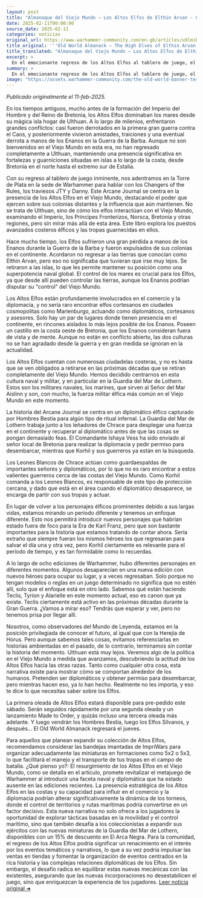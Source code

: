 ```yaml
---
layout: post
title: "Almanaque del Viejo Mundo – Los Altos Elfos de Elthin Arvan - Comunidad Warhammer"
date: 2025-02-11T00:00:00
source_date: 2025-02-11
categories: noticias
original_url: https://www.warhammer-community.com/en-gb/articles/u9lmibri/old-world-almanack-the-high-elves-of-elthin-arvan/
title_original: '''Old World Almanack – The High Elves of Elthin Arvan - Warhammer Community'''
title_translated: "Almanaque del Viejo Mundo – Los Altos Elfos de Elthin Arvan - Comunidad Warhammer"
excerpt: >
  En el emocionante regreso de los Altos Elfos al tablero de juego, el nuevo Arcane Journal explora su poderosa presencia en el Viejo Mundo. Aunque su hogar ancestral es la mágica isla de Ulthuan, estos majestuosos elfos mantienen una influencia significativa desde sus fortalezas costeras, extendiéndose desde Bretonnia hasta Estalia. Con un enfoque en su cultura naval y militar, el libro nos sumerge en sus aventuras diplomáticas y bélicas, destacando a la Guardia del Mar de Lothern y a los intrépidos Leones Blancos de Chrace. ¡Descubre cómo estos elfos continúan moldeando el destino del Viejo Mundo!
summary: >
  En el emocionante regreso de los Altos Elfos al tablero de juego, el nuevo Arcane Journal explora su poderosa presencia en el Viejo Mundo. Aunque su hogar ancestral es la mágica isla de Ulthuan, estos majestuosos elfos mantienen una influencia significativa desde sus fortalezas costeras, extendiéndose desde Bretonnia hasta Estalia. Con un enfoque en su cultura naval y militar, el libro nos sumerge en sus aventuras diplomáticas y bélicas, destacando a la Guardia del Mar de Lothern y a los intrépidos Leones Blancos de Chrace. ¡Descubre cómo estos elfos continúan moldeando el destino del Viejo Mundo!
image: "https://assets.warhammer-community.com/the-old-world-banner-test.jpg"
---
```


*Publicado originalmente el 11-feb-2025.*

En los tiempos antiguos, mucho antes de la formación del Imperio del Hombre y del Reino de Bretonia, los Altos Elfos dominaban los mares desde su mágica isla hogar de Ulthuan. A lo largo de milenios, enfrentaron grandes conflictos: casi fueron derrotados en la primera gran guerra contra el Caos, y posteriormente vivieron amistades, traiciones y una eventual derrota a manos de los Enanos en la Guerra de la Barba. Aunque no son bienvenidos en el Viejo Mundo en esta era, no han regresado completamente a Ulthuan, manteniendo una presencia significativa en fortalezas y guarniciones situadas en islas a lo largo de la costa, desde Bretonia en el norte hasta el extremo sur de Estalia.

Con su regreso al tablero de juego inminente, nos adentramos en la Torre de Plata en la sede de Warhammer para hablar con los Changers of the Rules, los traviesos JTY y Danny. Este Arcane Journal se centra en la presencia de los Altos Elfos en el Viejo Mundo, destacando el poder que ejercen sobre sus colonias distantes y la influencia que aún mantienen. No se trata de Ulthuan, sino de cómo los elfos interactúan con el Viejo Mundo, examinando el Imperio, los Príncipes Fronterizos, Norsca, Bretonia y otras regiones, pero sin mirar más allá de esta área. Este libro explora los puestos avanzados costeros élficos y las tropas guarnecidas en ellos.

Hace mucho tiempo, los Elfos sufrieron una gran pérdida a manos de los Enanos durante la Guerra de la Barba y fueron expulsados de sus colonias en el continente. Acordaron no regresar a las tierras que conocían como Elthin Arvan, pero eso no significaba que tuvieran que irse muy lejos. Se retiraron a las islas, lo que les permite mantener su posición como una superpotencia naval global. El control de los mares es crucial para los Elfos, ya que desde allí pueden controlar las tierras, aunque los Enanos podrían disputar su "control" del Viejo Mundo.

Los Altos Elfos están profundamente involucrados en el comercio y la diplomacia, y no sería raro encontrar elfos cortesanos en ciudades cosmopolitas como Marienburgo, actuando como diplomáticos, cortesanos y asesores. Solo hay un par de lugares donde tienen presencia en el continente, en rincones aislados lo más lejos posible de los Enanos. Poseen un castillo en la costa oeste de Bretonia, que los Enanos consideran fuera de vista y de mente. Aunque no están en conflicto abierto, las dos culturas no se han agradado desde la guerra y en gran medida se ignoran en la actualidad.

Los Altos Elfos cuentan con numerosas ciudadelas costeras, y no es hasta que se ven obligados a retirarse en las próximas décadas que se retiran completamente del Viejo Mundo. Hemos decidido centrarnos en esta cultura naval y militar, y en particular en la Guardia del Mar de Lothern. Estos son los militares navales, los marines, que sirven al Señor del Mar Aislinn y son, con mucho, la fuerza militar élfica más común en el Viejo Mundo en este momento.

La historia del Arcane Journal se centra en un diplomático élfico capturado por Hombres Bestia para algún tipo de ritual infernal. La Guardia del Mar de Lothern trabaja junto a los leñadores de Chrace para desplegar una fuerza en el continente y recuperar al diplomático antes de que las cosas se pongan demasiado feas. El Comandante Ishaya Vess ha sido enviado al señor local de Bretonia para realizar la diplomacia y pedir permiso para desembarcar, mientras que Korhil y sus guerreros ya están en la búsqueda.

Los Leones Blancos de Chrace actúan como guardaespaldas de importantes señores y diplomáticos, por lo que no es raro encontrar a estos valientes guerreros cerca de las costas del Viejo Mundo. Como Korhil comanda a los Leones Blancos, es responsable de este tipo de protección cercana, y dado que está en el área cuando el diplomático desaparece, se encarga de partir con sus tropas y actuar.

En lugar de volver a los personajes élficos prominentes debido a sus largas vidas, estamos mirando un período diferente y tenemos un enfoque diferente. Esto nos permitirá introducir nuevos personajes que habrían estado fuera de foco para la Era de Karl Franz, pero que son bastante importantes para la historia que estamos tratando de contar ahora. Sería extraño que siempre fueran los mismos héroes los que regresaran para salvar el día una y otra vez, pero Korhil ciertamente es relevante para el período de tiempo, y es tan formidable como lo recuerdas.

A lo largo de ocho ediciones de Warhammer, hubo diferentes personajes en diferentes momentos. Algunos desaparecían en una nueva edición con nuevos héroes para ocupar su lugar, y a veces regresaban. Solo porque no tengan modelos o reglas en un juego determinado no significa que no estén allí, solo que el enfoque está en otro lado. Sabemos qué están haciendo Teclis, Tyrion y Alarielle en este momento actual, eso es canon que ya existe. Teclis ciertamente está activo en las próximas décadas durante la Gran Guerra. ¿Vamos a mirar eso? Tendrás que esperar y ver, pero no tenemos prisa por llegar allí.

Nosotros, como observadores del Mundo de Leyenda, estamos en la posición privilegiada de conocer el futuro, al igual que con la Herejía de Horus. Pero aunque sabemos tales cosas, evitamos referenciarlas en historias ambientadas en el pasado, de lo contrario, terminamos sin contar la historia del momento. Ulthuan está muy lejos. Veremos algo de la política en el Viejo Mundo a medida que avanzamos, descubriendo la actitud de los Altos Elfos hacia las otras razas. Tanto como cualquier otra cosa, esta narrativa existe para mostrar cómo se comportan alrededor de los humanos. Pretenden ser diplomáticos y obtener permiso para desembarcar, pero mientras hacen eso, ya lo han hecho. Realmente no les importa, y eso te dice lo que necesitas saber sobre los Elfos.

La primera oleada de Altos Elfos estará disponible para pre-pedido este sábado. Serán seguidos rápidamente por una segunda oleada y un lanzamiento Made to Order, y quizás incluso una tercera oleada más adelante. Y luego vendrán los Hombres Bestia, luego los Elfos Silvanos, y después... El Old World Almanack regresará el jueves.

Para aquellos que planean expandir su colección de Altos Elfos, recomendamos considerar las bandejas imantadas de ImpriWars para organizar adecuadamente las miniaturas en formaciones como 5x2 o 5x3, lo que facilitará el manejo y el transporte de tus tropas en el campo de batalla.
¿Qué pienso yo?: El resurgimiento de los Altos Elfos en el Viejo Mundo, como se detalla en el artículo, promete revitalizar el metajuego de Warhammer al introducir una faceta naval y diplomática que ha estado ausente en las ediciones recientes. La presencia estratégica de los Altos Elfos en las costas y su capacidad para influir en el comercio y la diplomacia podrían alterar significativamente la dinámica de los torneos, donde el control de territorios y rutas marítimas podría convertirse en un factor decisivo. Esta nueva narrativa no solo ofrece a los jugadores la oportunidad de explorar tácticas basadas en la movilidad y el control marítimo, sino que también desafía a los coleccionistas a expandir sus ejércitos con las nuevas miniaturas de la Guardia del Mar de Lothern, disponibles con un 15% de descuento en El Arca Negra. Para la comunidad, el regreso de los Altos Elfos podría significar un renacimiento en el interés por los eventos temáticos y narrativos, lo que a su vez podría impulsar las ventas en tiendas y fomentar la organización de eventos centrados en la rica historia y las complejas relaciones diplomáticas de los Elfos. Sin embargo, el desafío radica en equilibrar estas nuevas mecánicas con las existentes, asegurando que las nuevas incorporaciones no desestabilicen el juego, sino que enriquezcan la experiencia de los jugadores.
[Leer noticia original ➜](https://www.warhammer-community.com/en-gb/articles/u9lmibri/old-world-almanack-the-high-elves-of-elthin-arvan/)
